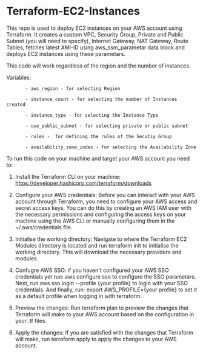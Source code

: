 # Terraform-EC2-Instances

This repo is used to deploy EC2 instances on your AWS account using Terraform. It creates a custom VPC, Security Group, Private and Public Subnet (you will need to specify), Internet Gateway, NAT Gateway, Route Tables, fetches latest AMI-ID using aws_ssm_parametar data block and deploys EC2 instances using these parametars. 

This code will work regardless of the region and the number of instances.

Variables: 

           - aws_region - for selecting Region

           - instance_count - for selecting the number of Instances created

           - instance_type - for selecting the Instance Type
           
           - use_public_subnet - for selecting private or public subnet

           - rules -  for defining the rules of the Secutiy Group
           
           - availability_zone_index - for selecting the Availability Zone
           

To run this code on your machine and target your AWS account you need to:

1. Install the Terraform CLI on your machine: https://developer.hashicorp.com/terraform/downloads

2. Configure your AWS credentials: Before you can interact with your AWS account through Terraform, you need to configure your AWS access and secret access keys. You can do this by creating an AWS IAM user with the necessary permissions and configuring the access keys on your machine using the AWS CLI or manually configuring them in the ~/.aws/credentials file.

3. Initialise the working directory: Navigate to where the Terraform EC2 Modules directory is located and run terraform init to initialise the working directory. This will download the necessary providers and modules.

4. Confugre AWS SSO: if you haven't configured your AWS SSO credentials yet run: aws configure sso to configure the SSO parametars. Next, run aws sso login --profile {your profile} to login with your SSO credentials. And finally, run: export AWS_PROFILE={your profile} to set it as a default profile when logging in with terraform.  

5. Preview the changes: Run terraform plan to preview the changes that Terraform will make to your AWS account based on the configuration in your .tf files.

6. Apply the changes: If you are satisfied with the changes that Terraform will make, run terraform apply to apply the changes to your AWS account.

